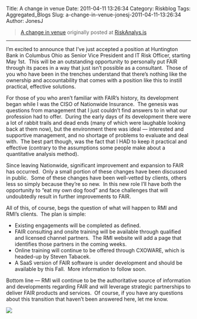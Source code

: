 Title: A change in venue
Date: 2011-04-11 13:26:34
Category: Riskblog
Tags: Aggregated_Blogs
Slug: a-change-in-venue-jonesj-2011-04-11-13:26:34
Author: JonesJ

>[A change in venue](http://feedproxy.google.com/~r/Riskanalysis/~3/GRzFnUAzql4/) originally posted at [RiskAnalys.is](http://riskmanagementinsight.com/riskanalysis)
***
I’m excited to announce that I’ve just accepted a position at Huntington Bank in Columbus Ohio as Senior Vice President and IT Risk Officer, starting May 1st.  This will be an outstanding opportunity to personally put FAIR through its paces in a way that just isn’t possible as a consultant.  Those of you who have been in the trenches understand that there’s nothing like the ownership and accountability that comes with a position like this to instill practical, effective solutions.

For those of you who aren’t familiar with FAIR’s history, its development began while I was the CISO of Nationwide Insurance.  The genesis was questions from management that I just couldn’t find answers to in what our profession had to offer.  During the early days of its development there were a lot of rabbit trails and dead ends (many of which were laughable looking back at them now), but the environment there was ideal — interested and supportive management, and no shortage of problems to evaluate and deal with.  The best part though, was the fact that I HAD to keep it practical and effective (contrary to the assumptions some people make about a quantitative analysis method).

Since leaving Nationwide, significant improvement and expansion to FAIR has occurred.  Only a small portion of these changes have been discussed in public.  Some of these changes have been well-vetted by clients, others less so simply because they’re so new.  In this new role I’ll have both the opportunity to “eat my own dog food” and face challenges that will undoubtedly result in further improvements to FAIR.

All of this, of course, begs the question of what will happen to RMI and RMI’s clients.  The plan is simple:

-   Existing engagements will be completed as defined.
-   FAIR consulting and onsite training will be available through qualified and licensed channel partners.  The RMI website will add a page that identifies those partners in the coming weeks.
-   Online training will continue to be offered through CXOWARE, which is headed-up by Steven Tabacek.
-   A SaaS version of FAIR software is under development and should be available by this Fall.  More information to follow soon.

Bottom line — RMI will continue to be the authoritative source of information and developments regarding FAIR and will leverage strategic partnerships to deliver FAIR products and services.  Of course, if you have any questions about this transition that haven’t been answered here, let me know.

![](http://feeds.feedburner.com/~r/Riskanalysis/~4/GRzFnUAzql4)

